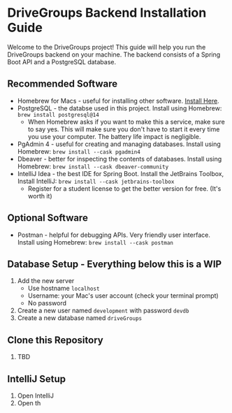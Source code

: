 # DriveGroups Backend Installation Guide
Welcome to the DriveGroups project! This guide will help you run the DriveGroups backend on your machine. The backend consists of a Spring Boot API and a PostgreSQL database.

## Recommended Software
 - Homebrew for Macs - useful for installing other software. [Install Here](https://brew.sh/).
 - PostgreSQL - the databse used in this project. Install using Homebrew: `brew install postgresql@14`
     - When Homebrew asks if you want to make this a service, make sure to say yes. This will make sure you don't have to start it every time you use your computer. The battery life impact is negligible.
 - PgAdmin 4 - useful for creating and managing databases. Install using Homebrew: `brew install --cask pgadmin4`
 - Dbeaver - better for inspecting the contents of databases. Install using Homebrew: `brew install --cask dbeaver-community`
 - IntelliJ Idea - the best IDE for Spring Boot. Install the JetBrains Toolbox, Install IntelliJ: `brew install --cask jetbrains-toolbox`
    - Register for a student license to get the better version for free. (It's worth it)

## Optional Software
 - Postman - helpful for debugging APIs. Very friendly user interface. Install using Homebrew: `brew install --cask postman`

## Database Setup - Everything below this is a WIP
1. Add the new server
    - Use hostname `localhost`
    - Username: your Mac's user account (check your terminal prompt)
    - No password
3. Create a new user named `development` with password `devdb`
4. Create a new database named `driveGroups`

## Clone this Repository
1. TBD

## IntelliJ Setup
1. Open IntelliJ
2. Open th
